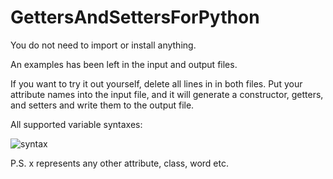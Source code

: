 # GettersAndSettersForPython

You do not need to import or install anything.

An examples has been left in the input and output files.

If you want to try it out yourself, delete all lines in in both files. Put your attribute names into the input file, and it will generate a constructor, getters, and setters and write them to the output file.

All supported variable syntaxes:

![syntax](https://user-images.githubusercontent.com/63169561/93536532-e356b880-f951-11ea-8e45-ff661b2cd8c7.png)

P.S. x represents any other attribute, class, word etc.





